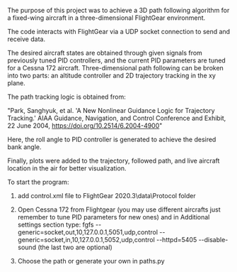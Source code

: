 The purpose of this project was to achieve a 3D path following algorithm for a fixed-wing aircraft in a three-dimensional FlightGear environment.


The code interacts with FlightGear via a UDP socket connection to send and receive data.


The desired aircraft states are obtained through given signals from previously tuned PID controllers, and the current PID parameters are tuned for a Cessna 172 aircraft. Three-dimensional path following can be broken into two parts: an altitude controller and 2D trajectory tracking in the xy plane.


The path tracking logic is obtained from:

"Park, Sanghyuk, et al. 'A New Nonlinear Guidance Logic for Trajectory Tracking.' AIAA Guidance, Navigation, and Control Conference and Exhibit, 22 June 2004, https://doi.org/10.2514/6.2004-4900"

Here, the roll angle to PID controller is generated to achieve the desired bank angle.


Finally, plots were added to the trajectory, followed path, and live aircraft location in the air for better visualization.


To start the program:

1. add control.xml file to FlightGear 2020.3\data\Protocol folder

2. Open Cessna 172 from Flightgear (you may use different aircrafts just remember to tune PID parameters for new ones) and in Additional settings section type:
fgfs --generic=socket,out,10,127.0.0.1,5051,udp,control --generic=socket,in,10,127.0.0.1,5052,udp,control --httpd=5405 --disable-sound
(the last two are optional)

3. Choose the path or generate your own in paths.py
